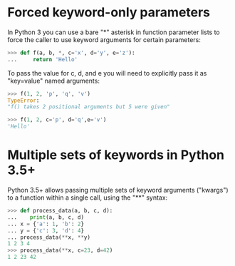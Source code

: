 # Forced keyword-only parameters

In Python 3 you can use a bare "*" asterisk
in function parameter lists to force the
caller to use keyword arguments for certain
parameters:

```python
>>> def f(a, b, *, c='x', d='y', e='z'):
...     return 'Hello'
```

To pass the value for c, d, and e you 
will need to explicitly pass it as 
"key=value" named arguments:

```python
>>> f(1, 2, 'p', 'q', 'v')
TypeError: 
"f() takes 2 positional arguments but 5 were given"

>>> f(1, 2, c='p', d='q',e='v')
'Hello'
```

# Multiple sets of keywords in Python 3.5+
Python 3.5+ allows passing multiple sets
of keyword arguments ("kwargs") to a
function within a single call, using
the "**" syntax:

```python
>>> def process_data(a, b, c, d):
...    print(a, b, c, d)
... x = {'a': 1, 'b': 2}
... y = {'c': 3, 'd': 4}
... process_data(**x, **y)
1 2 3 4
>>> process_data(**x, c=23, d=42)
1 2 23 42
```
